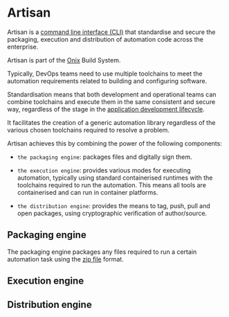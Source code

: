 # Artisan

Artisan is a [command line interface (CLI)](https://en.wikipedia.org/wiki/Command-line_interface) that standardise and secure the packaging, execution and distribution of
automation code across the enterprise.

Artisan is part of the [Onix](https://onix.gatblau.org) Build System.

Typically, DevOps teams need to use multiple toolchains to meet the automation requirements related to building and configuring software.

Standardisation means that both development and operational teams can combine toolchains and execute them in the same consistent and secure way, regardless of the stage in the [application development lifecycle](https://en.wikipedia.org/wiki/Systems_development_life_cycle).

It facilitates the creation of a generic automation library regardless of the various chosen toolchains required to resolve a problem.

Artisan achieves this by combining the power of the following components:

- `the packaging engine`: packages files and digitally sign them.
  
- `the execution engine`: provides various modes for executing automation, typically using standard containerised runtimes with the toolchains required to run the automation. This means all tools are containerised and can run in container platforms.
  
- `the distribution engine`: provides the means to tag, push, pull and open packages, using cryptographic verification of author/source.
  
## Packaging engine

The packaging engine packages any files required to run a certain automation task using the [zip file](<https://en.wikipedia.org/wiki/ZIP_(file_format>) format.

## Execution engine

## Distribution engine


